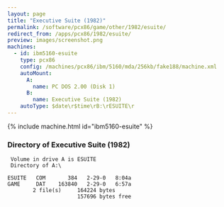 ```yaml
---
layout: page
title: "Executive Suite (1982)"
permalink: /software/pcx86/game/other/1982/esuite/
redirect_from: /apps/pcx86/1982/esuite/
preview: images/screenshot.png
machines:
  - id: ibm5160-esuite
    type: pcx86
    config: /machines/pcx86/ibm/5160/mda/256kb/fake188/machine.xml
    autoMount:
      A:
        name: PC DOS 2.00 (Disk 1)
      B:
        name: Executive Suite (1982)
    autoType: $date\r$time\rB:\rESUITE\r
---
```


{% include machine.html id="ibm5160-esuite" %}

### Directory of Executive Suite (1982)

     Volume in drive A is ESUITE
     Directory of A:\

    ESUITE   COM       384   2-29-0   8:04a
    GAME     DAT    163840   2-29-0   6:57a
            2 file(s)     164224 bytes
                          157696 bytes free
